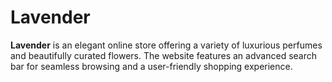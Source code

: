 # Lavender  
**Lavender** is an elegant online store offering a variety of luxurious perfumes and beautifully curated flowers. The website features an advanced search bar for seamless browsing and a user-friendly shopping experience.  

